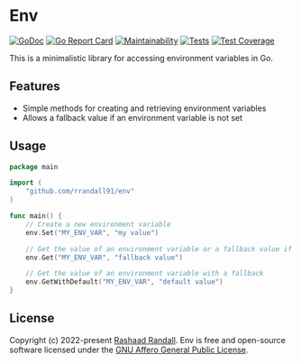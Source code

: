 # Env

[![GoDoc](https://godoc.org/github.com/rrandall91/env?status.svg)](https://godoc.org/github.com/rrandall91/env)
[![Go Report Card](https://goreportcard.com/badge/github.com/rrandall91/env)](https://goreportcard.com/report/github.com/rrandall91/env)
[![Maintainability](https://api.codeclimate.com/v1/badges/93cdc0bb6b1aacda2551/maintainability)](https://codeclimate.com/github/rrandall91/env/maintainability)
[![Tests](https://github.com/rrandall91/env/actions/workflows/test.yml/badge.svg)](https://github.com/rrandall91/env/actions/workflows/test.yml)
[![Test Coverage](https://api.codeclimate.com/v1/badges/93cdc0bb6b1aacda2551/test_coverage)](https://codeclimate.com/github/rrandall91/env/test_coverage)

This is a minimalistic library for accessing environment variables in Go.

## Features

* Simple methods for creating and retrieving environment variables
* Allows a fallback value if an environment variable is not set

## Usage

```go
package main

import (
    "github.com/rrandall91/env"
)

func main() {
    // Create a new environment variable
    env.Set("MY_ENV_VAR", "my value")

    // Get the value of an environment variable or a fallback value if it is not set
    env.Get("MY_ENV_VAR", "fallback value")

    // Get the value of an environment variable with a fallback
    env.GetWithDefault("MY_ENV_VAR", "default value")
}
```

## License

Copyright (c) 2022-present [Rashaad Randall](https://github.com/rrandall91). Env is free and open-source software licensed under the [GNU Affero General Public License](https://github.com/rrandall91/env/blob/master/LICENSE).